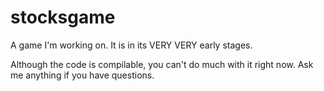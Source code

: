 # stocksgame
A game I'm working on. It is in its VERY VERY early stages.

Although the code is compilable, you can't do much with it right now. Ask me anything if you have questions.
